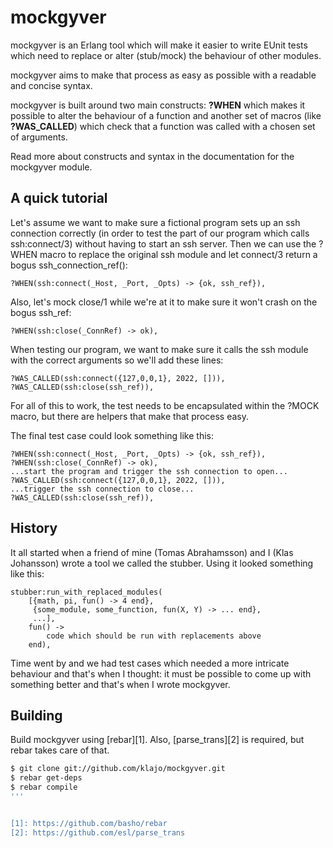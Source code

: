 mockgyver
=========

mockgyver is an Erlang tool which will make it easier
to write EUnit tests which need to replace or alter
(stub/mock) the behaviour of other modules.

mockgyver aims to make that process as easy as possible
with a readable and concise syntax.

mockgyver is built around two main constructs:
**?WHEN** which makes it possible to alter the
behaviour of a function and another set of macros (like
**?WAS\_CALLED**) which check that a function was called
with a chosen set of arguments.

Read more about constructs and syntax in the
documentation for the mockgyver module.

A quick tutorial
----------------

Let's assume we want to make sure a fictional program
sets up an ssh connection correctly (in order to test
the part of our program which calls ssh:connect/3)
without having to start an ssh server.  Then we can use
the ?WHEN macro to replace the original ssh module and
let connect/3 return a bogus ssh\_connection\_ref():

    ?WHEN(ssh:connect(_Host, _Port, _Opts) -> {ok, ssh_ref}),

Also, let's mock close/1 while we're at it to make sure
it won't crash on the bogus ssh\_ref:

    ?WHEN(ssh:close(_ConnRef) -> ok),

When testing our program, we want to make sure it calls
the ssh module with the correct arguments so we'll add
these lines:

    ?WAS_CALLED(ssh:connect({127,0,0,1}, 2022, [])),
    ?WAS_CALLED(ssh:close(ssh_ref)),

For all of this to work, the test needs to be
encapsulated within the ?MOCK macro, but there are
helpers that make that process easy.

The final test case could look something like this:

    ?WHEN(ssh:connect(_Host, _Port, _Opts) -> {ok, ssh_ref}),
    ?WHEN(ssh:close(_ConnRef) -> ok),
    ...start the program and trigger the ssh connection to open...
    ?WAS_CALLED(ssh:connect({127,0,0,1}, 2022, [])),
    ...trigger the ssh connection to close...
    ?WAS_CALLED(ssh:close(ssh_ref)),

History
-------

It all started when a friend of mine (Tomas
Abrahamsson) and I (Klas Johansson) wrote a tool we
called the stubber.  Using it looked something like this:

    stubber:run_with_replaced_modules(
        [{math, pi, fun() -> 4 end},
         {some_module, some_function, fun(X, Y) -> ... end},
         ...],
        fun() ->
            code which should be run with replacements above
        end),

Time went by and we had test cases which needed a more
intricate behaviour and that's when I thought: it must
be possible to come up with something better and that's
when I wrote mockgyver.

Building
--------

Build mockgyver using [rebar][1].  Also, [parse\_trans][2]
is required, but rebar takes care of that.

```sh
$ git clone git://github.com/klajo/mockgyver.git
$ rebar get-deps
$ rebar compile
'''


[1]: https://github.com/basho/rebar
[2]: https://github.com/esl/parse_trans
